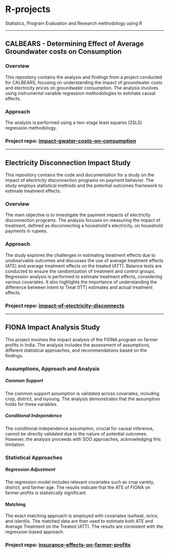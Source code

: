 # R-projects
Statistics, Program Evaluation and Research methodology using R

-------

## CALBEARS - Determining Effect of Average Groundwater costs on Consumption

### Overview
This repository contains the analysis and findings from a project conducted for CALBEARS, focusing on understanding the impact of groundwater costs and electricity prices on groundwater consumption. The analysis involves using instrumental variable regression methodologies to estimate causal effects.
### Approach
The analysis is performed using a two-stage least squares (2SLS) regression methodology.
### Project repo: [impact-gwater-costs-on-consumption](/impact-gwater-costs-on-consumption/)

------

## Electricity Disconnection Impact Study
This repository contains the code and documentation for a study on the impact of electricity disconnection programs on payment behavior. The study employs statistical methods and the potential outcomes framework to estimate treatment effects.

### Overview
The main objective is to investigate the payment impacts of electricity disconnection programs. The analysis focuses on measuring the impact of treatment, defined as disconnecting a household's electricity, on household payments in rupees.

### Approach
The study explores the challenges in estimating treatment effects due to unobservable outcomes and discusses the use of average treatment effects (ATE) and average treatment effects on the treated (ATT).
Balance tests are conducted to ensure the randomization of treatment and control groups.
Regression analysis is performed to estimate treatment effects, considering various covariates.
It also highlights the importance of understanding the difference between Intent to Treat (ITT) estimates and actual treatment effects.

### Project repo: [impact-of-electricity-disconnects](/impact-of-electricity-disconnects/)

------

## FIONA Impact Analysis Study

This project involves the impact analysis of the FIONA program on farmer profits in India. The analysis includes the assessment of assumptions, different statistical approaches, and recommendations based on the findings.

### Assumptions, Approach and Analysis
##### Common Support
The common support assumption is validated across covariates, including crop, district, and isyoung. The analysis demonstrates that the assumption holds for these variables.
##### Conditional Independence
The conditional independence assumption, crucial for causal inference, cannot be directly validated due to the nature of potential outcomes. However, the analysis proceeds with SOO approaches, acknowledging this limitation.

### Statistical Approaches
##### Regression Adjustment 
The regression model includes relevant covariates such as crop variety, district, and farmer age. The results indicate that the ATE of FIONA on farmer profits is statistically significant.
#### Matching
The exact matching approach is employed with covariates iswheat, isrice, and islentils. The matched data are then used to estimate both ATE and Average Treatment on the Treated (ATT). The results are consistent with the regression-based approach.

### Project repo: [insurance-effects-on-farmer-profits](/insurance-effects-on-farmer-profits/)
